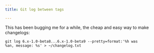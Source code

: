 ```yaml
---
title: Git log between tags

---
```

This has been bugging me for a while, the cheap and easy way to make changelogs:

<code>git log 6.x-1.0-beta8...6.x-1.0-beta9 --pretty=format:'%h was %an, message: %s' > ~/changelog.txt</code>
